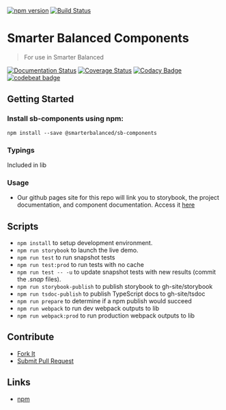 [![npm version](https://badge.fury.io/js/%40osu-cass%2Fsb-components.svg)](https://badge.fury.io/js/%40osu-cass%2Fsb-components)
[![Build Status](https://travis-ci.org/osu-cass/sb-components.svg?branch=master)](https://travis-ci.org/osu-cass/sb-components)

# Smarter Balanced Components
> For use in Smarter Balanced

[![Documentation Status](https://readthedocs.org/projects/sb-components/badge/?version=latest)](http://sb-components.readthedocs.io/en/latest/?badge=latest)
[![Coverage Status](https://coveralls.io/repos/github/osu-cass/sb-components/badge.svg?branch=master)](https://coveralls.io/github/osu-cass/sb-components?branch=master)
[![Codacy Badge](https://api.codacy.com/project/badge/Grade/6c28a487397344339991bb286d816ea4)](https://www.codacy.com/app/alexlepinski/sb-components?utm_source=github.com&amp;utm_medium=referral&amp;utm_content=osu-cass/sb-components&amp;utm_campaign=Badge_Grade)
[![codebeat badge](https://codebeat.co/badges/b0770905-aaa3-4319-bb98-b438b708aa24)](https://codebeat.co/projects/github-com-osu-cass-sb-components-master)

## Getting Started

### Install sb-components using npm:
```
npm install --save @smarterbalanced/sb-components
```
### Typings
Included in lib

### Usage
- Our github pages site for this repo will link you to storybook, the project documentation, and component documentation. Access it [here](https://osu-cass.github.io/sb-components/)

## Scripts
- `npm install` to setup development environment.
- `npm run storybook` to launch the live demo.
- `npm run test` to run snapshot tests
- `npm run test:prod` to run tests with no cache
- `npm run test -- -u` to update snapshot tests with new results (commit the *.snap* files).
- `npm run storybook-publish` to publish storybook to gh-site/storybook
- `npm run tsdoc-publish` to publish TypeScript docs to gh-site/tsdoc
- `npm run prepare` to determine if a npm publish would succeed
- `npm run webpack` to run dev webpack outputs to lib
- `npm run webpack:prod` to run production webpack outputs to lib

## Contribute
* [Fork It](https://help.github.com/articles/fork-a-repo/)
* [Submit Pull Request](https://help.github.com/articles/about-pull-requests/)

## Links

- [npm](https://www.npmjs.com/package/@osu-cass/sb-components)
